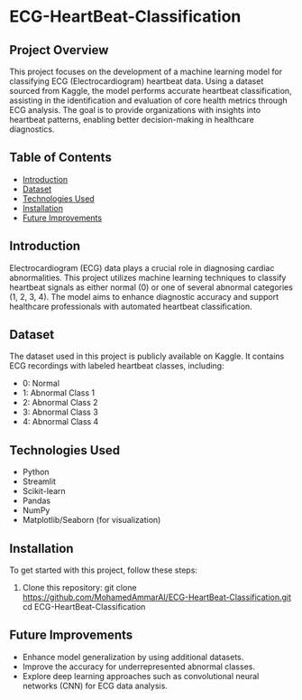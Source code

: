 # ECG-HeartBeat-Classification

## Project Overview
This project focuses on the development of a machine learning model for classifying ECG (Electrocardiogram) heartbeat data. Using a dataset sourced from Kaggle, the model performs accurate heartbeat classification, assisting in the identification and evaluation of core health metrics through ECG analysis. The goal is to provide organizations with insights into heartbeat patterns, enabling better decision-making in healthcare diagnostics.

## Table of Contents
- [Introduction](#introduction)
- [Dataset](#dataset)
- [Technologies Used](#technologies-used)
- [Installation](#installation)
- [Future Improvements](#future-improvements)

## Introduction
Electrocardiogram (ECG) data plays a crucial role in diagnosing cardiac abnormalities. This project utilizes machine learning techniques to classify heartbeat signals as either normal (0) or one of several abnormal categories (1, 2, 3, 4). The model aims to enhance diagnostic accuracy and support healthcare professionals with automated heartbeat classification.

## Dataset
The dataset used in this project is publicly available on Kaggle. It contains ECG recordings with labeled heartbeat classes, including:
- 0: Normal
- 1: Abnormal Class 1
- 2: Abnormal Class 2
- 3: Abnormal Class 3
- 4: Abnormal Class 4

## Technologies Used
- Python
- Streamlit
- Scikit-learn
- Pandas
- NumPy
- Matplotlib/Seaborn (for visualization)

## Installation
To get started with this project, follow these steps:
  1. Clone this repository:
     git clone https://github.com/MohamedAmmarAI/ECG-HeartBeat-Classification.git
     cd ECG-HeartBeat-Classification
## Future Improvements
- Enhance model generalization by using additional datasets.
- Improve the accuracy for underrepresented abnormal classes.
- Explore deep learning approaches such as convolutional neural networks (CNN) for ECG data analysis.



